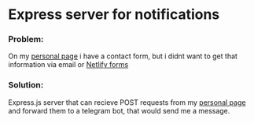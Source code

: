 # Express server for notifications
### Problem:
On my [personal page](https://github.com/NickZemlin/NZportfolio-page) i have a contact form, but i didnt want to get that information via email or [Netlify forms](https://docs.netlify.com/forms/setup/)
### Solution:
Express.js server that can recieve POST requests from my [personal page](https://github.com/NickZemlin/NZportfolio-page)  and forward them to a telegram bot, that would send me a message.


